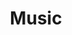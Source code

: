 ---
layout: piece
collection_: mixed_media
title: Music
image: music.jpg
media: Mixed, paper, fabric, material, thread
dimensions: 15" x 17"
description: music theme fabric with added paper cut outs, mixed material quilted in a matted glassed maple frame 2" in depth.
price: $240
date_created: 2011
---